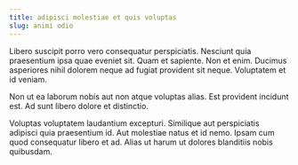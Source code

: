 ```yaml
---
title: adipisci molestiae et quis voluptas
slug: animi odio
---
```


Libero suscipit porro vero consequatur perspiciatis. Nesciunt quia praesentium ipsa quae eveniet sit. Quam et sapiente. Non et enim. Ducimus asperiores nihil dolorem neque ad fugiat provident sit neque. Voluptatem et id veniam.

Non ut ea laborum nobis aut non atque voluptas alias. Est provident incidunt est. Ad sunt libero dolore et distinctio.

Voluptas voluptatem laudantium excepturi. Similique aut perspiciatis adipisci quia praesentium id. Aut molestiae natus et id nemo. Ipsam cum quod consequatur libero et ad. Alias ut harum ut dolores blanditiis nobis quibusdam.
